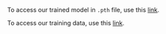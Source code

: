 To access our trained model in `.pth` file, use this [link](https://portland-my.sharepoint.com/:f:/g/personal/zzhang578-c_my_cityu_edu_hk/Er_98IPNFxhLmdovWKY0Dx8B-v5vA2mJFliQW4l8mEUVGA?e=si5JG8).

To access our training data, use this [link]().
